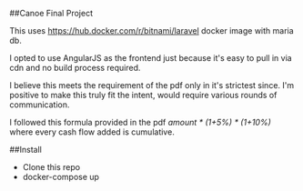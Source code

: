 ##Canoe Final Project

This uses https://hub.docker.com/r/bitnami/laravel docker image with maria db.

I opted to use AngularJS as the frontend just because it's easy to pull in via cdn and no build process required.

I believe this meets the requirement of the pdf only in it's strictest since. I'm positive to make this truly fit the intent, would require various rounds of communication.

I followed this formula provided in the pdf _amount * (1+5%) * (1+10%)_ where every cash flow added is cumulative.

##Install

- Clone this repo 
- docker-compose up